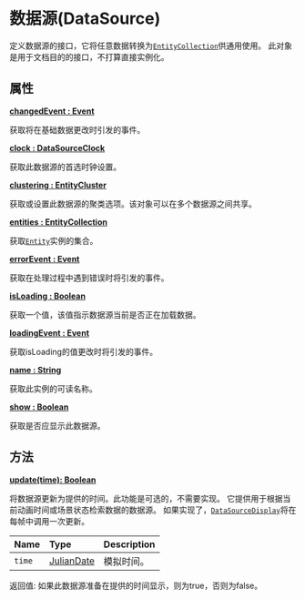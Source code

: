 # 数据源(DataSource)

定义数据源的接口，它将任意数据转换为[`EntityCollection`](https://www.vvpstk.com/public/Cesium/Documentation/EntityCollection.html)供通用使用。 此对象是用于文档目的的接口，不打算直接实例化。

## 属性

**[changedEvent : Event]()**

获取将在基础数据更改时引发的事件。

**[clock : DataSourceClock]()**

获取此数据源的首选时钟设置。

**[clustering : EntityCluster]()**

获取或设置此数据源的聚类选项。该对象可以在多个数据源之间共享。

**[entities : EntityCollection]()**

获取[`Entity`](https://www.vvpstk.com/public/Cesium/Documentation/Entity.html)实例的集合。

**[errorEvent : Event]()**

获取在处理过程中遇到错误时将引发的事件。

**[isLoading : Boolean]()**

获取一个值，该值指示数据源当前是否正在加载数据。

**[loadingEvent : Event]()**

获取isLoading的值更改时将引发的事件。

**[name : String]()**

获取此实例的可读名称。

**[show : Boolean]()**

获取是否应显示此数据源。

## 方法

**[update(time): Boolean]()**

将数据源更新为提供的时间。此功能是可选的，不需要实现。 它提供用于根据当前动画时间或场景状态检索数据的数据源。 如果实现了，[`DataSourceDisplay`](https://www.vvpstk.com/public/Cesium/Documentation/DataSourceDisplay.html)将在每帧中调用一次更新。

| Name   | Type                                                         | Description |
| :----- | :----------------------------------------------------------- | :---------- |
| `time` | [JulianDate](https://www.vvpstk.com/public/Cesium/Documentation/JulianDate.html) | 模拟时间。  |

返回值: 如果此数据源准备在提供的时间显示，则为true，否则为false。